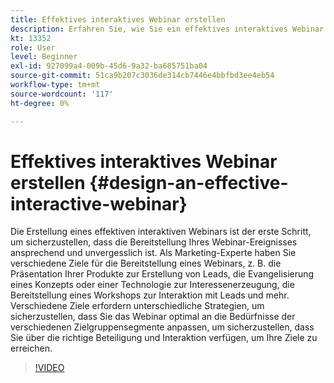 ```yaml
---
title: Effektives interaktives Webinar erstellen
description: Erfahren Sie, wie Sie ein effektives interaktives Webinar erstellen und entwerfen
kt: 13352
role: User
level: Beginner
exl-id: 927099a4-009b-45d6-9a32-ba685751ba04
source-git-commit: 51ca9b207c3036de314cb7446e4bbfbd3ee4eb54
workflow-type: tm+mt
source-wordcount: '117'
ht-degree: 0%

---
```


# Effektives interaktives Webinar erstellen {#design-an-effective-interactive-webinar}

Die Erstellung eines effektiven interaktiven Webinars ist der erste Schritt, um sicherzustellen, dass die Bereitstellung Ihres Webinar-Ereignisses ansprechend und unvergesslich ist. Als Marketing-Experte haben Sie verschiedene Ziele für die Bereitstellung eines Webinars, z. B. die Präsentation Ihrer Produkte zur Erstellung von Leads, die Evangelisierung eines Konzepts oder einer Technologie zur Interessenerzeugung, die Bereitstellung eines Workshops zur Interaktion mit Leads und mehr. Verschiedene Ziele erfordern unterschiedliche Strategien, um sicherzustellen, dass Sie das Webinar optimal an die Bedürfnisse der verschiedenen Zielgruppensegmente anpassen, um sicherzustellen, dass Sie über die richtige Beteiligung und Interaktion verfügen, um Ihre Ziele zu erreichen.

>[!VIDEO](https://video.tv.adobe.com/v/3418602?q=9)
